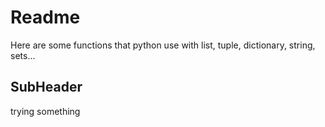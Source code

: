 # Readme 

Here are some functions that python use with list, tuple, dictionary, string, sets...

## SubHeader

trying something